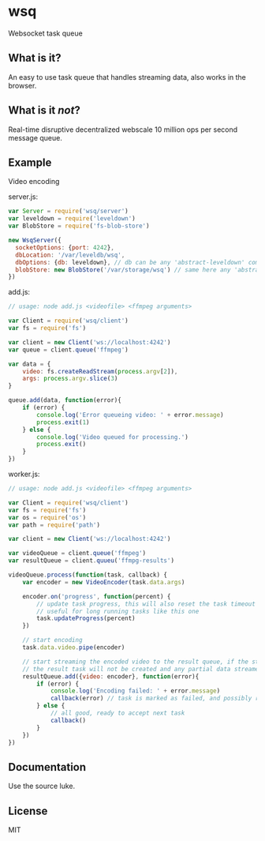 
wsq
===

Websocket task queue


What is it?
-----------

An easy to use task queue that handles streaming data, also works in the browser.


What is it *not*?
-----------------

Real-time disruptive decentralized webscale 10 million ops per second message queue.


Example
-------

Video encoding

server.js:
```javascript
var Server = require('wsq/server')
var leveldown = require('leveldown')
var BlobStore = require('fs-blob-store')

new WsqServer({
  socketOptions: {port: 4242},
  dbLocation: '/var/leveldb/wsq',
  dbOptions: {db: leveldown}, // db can be any 'abstract-leveldown' compatible instance
  blobStore: new BlobStore('/var/storage/wsq') // same here any 'abstract-blob-store' will do
})
```

add.js:
```javascript
// usage: node add.js <videofile> <ffmpeg arguments>

var Client = require('wsq/client')
var fs = require('fs')

var client = new Client('ws://localhost:4242')
var queue = client.queue('ffmpeg')

var data = {
	video: fs.createReadStream(process.argv[2]),
	args: process.argv.slice(3)
}

queue.add(data, function(error){
	if (error) {
		console.log('Error queueing video: ' + error.message)
		process.exit(1)
	} else {
		console.log('Video queued for processing.')
		process.exit()
	}
})
```

worker.js:
```javascript
// usage: node add.js <videofile> <ffmpeg arguments>

var Client = require('wsq/client')
var fs = require('fs')
var os = require('os')
var path = require('path')

var client = new Client('ws://localhost:4242')

var videoQueue = client.queue('ffmpeg')
var resultQueue = client.quueu('ffmpg-results')

videoQueue.process(function(task, callback) {
	var encoder = new VideoEncoder(task.data.args)

	encoder.on('progress', function(percent) {
		// update task progress, this will also reset the task timeout (default 60 seconds)
		// useful for long running tasks like this one
		task.updateProgress(percent)
	})

	// start encoding
	task.data.video.pipe(encoder)

	// start streaming the encoded video to the result queue, if the stream emits an error
	// the result task will not be created and any partial data streamed is discarded
	resultQueue.add({video: encoder}, function(error){
		if (error) {
			console.log('Encoding failed: ' + error.message)
			callback(error) // task is marked as failed, and possibly re-queued based on its options
		} else {
			// all good, ready to accept next task
			callback()
		}
	})
})
```


Documentation
-------------

Use the source luke.


License
-------

MIT
